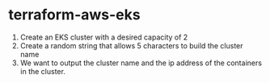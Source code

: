# terraform-aws-eks
1. Create an EKS cluster with a desired capacity of 2
2. Create a random string that allows 5 characters to build the cluster name
3. We want to output the cluster name and the ip address of the containers in the cluster.
